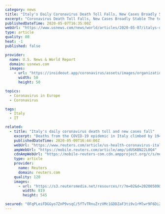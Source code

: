 ```yaml
---
category: news
title: "Italy's Daily Coronavirus Death Toll Falls, New Cases Broadly Stable"
excerpt: "Coronavirus Death Toll Falls, New Cases Broadly Stable The total death toll since the outbreak came to light on Feb. 21 now stands at 29,958, the agency said, the third highest in the world after the United States and Britain."
publishedDateTime: 2020-05-07T16:35:00Z
webUrl: "https://www.usnews.com/news/world/articles/2020-05-07/italys-daily-coronavirus-death-toll-falls-new-cases-broadly-stable"
type: article
quality: 80
heat: -1
published: false

provider:
  name: U.S. News & World Report
  domain: usnews.com
  images:
    - url: "https://insideout.app/coronavirus/assets/images/organizations/usnews.com-50x50.jpg"
      width: 50
      height: 50

topics:
  - Coronavirus in Europe
  - Coronavirus

tags:
  - Italy
  - IT

related:
  - title: "Italy's daily coronavirus death toll and new cases fall"
    excerpt: "Deaths from the COVID-19 epidemic in Italy climbed by 194 on Saturday, against 243 the day before, the Civil Protection Agency said, while the daily tally of new cases fell to 1,083 from 1,327 on Friday."
    publishedDateTime: 2020-05-09T16:44:00Z
    webUrl: "https://www.reuters.com/article/us-health-coronavirus-italy-tally-idUSKBN22L0Q4"
    ampWebUrl: "https://mobile.reuters.com/article/amp/idUSKBN22L0Q4"
    cdnAmpWebUrl: "https://mobile-reuters-com.cdn.ampproject.org/c/s/mobile.reuters.com/article/amp/idUSKBN22L0Q4"
    type: article
    provider:
      name: Reuters
      domain: reuters.com
    quality: 120
    images:
      - url: "https://s3.reutersmedia.net/resources/r/?m=02&d=20200509&t=2&i=1518047864&w=&fh=545px&fw=&ll=&pl=&sq=&r=LYNXMPEG480LN"
        width: 819
        height: 545

secured: "OFqPLeiFDGGyo7ZnP9vsqC/5fTvTRnuZrzVMc1GDDZaF3ti9v1rMlwr9F6Di2Oq5A2/2D0MKRIBVHcG/OB4lDfGQuZ4j3cE1QB1dhq+JZHO8JJxAQ1rtIztyCaiInXcvGBVlgt7Jj4lUKHoS5vXPTn4iHDQ8/BsvnIaQ7IuO/7VPjoLoYWymmrRSEzQCO+RAo3+4//uF5X7uEE2ijVnIvhYSUZq6gFTOofrXFlaNaTEuTdcVInwhufVZZXytTS8HrFpl8YI+deob16+P2TYVbZJn4CSpFe1PiNGydEOIWAbrrKmqvbhx/avAIsF/V/sku+2/jJLsGACNLTz5ZGGJ8eYRlBi4VXYBefmzrw2NlJ+ivrmkQjgc5fKTcuG7dy5LrngCawpSMuKJrf1fD7TNvUt/MKQTk//kQ/j7W1d3BoPkSAy4vTClEqE4NbRdWb5gU2K/cyAzQ98AeQVVnup2Pm8a7IHv64ubFVeEEDXcUOY=;K2tNJBgyoB8CHa46CYEyfA=="
---
```


